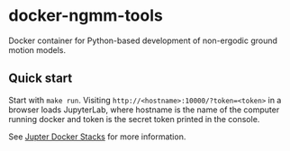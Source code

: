 # docker-ngmm-tools

Docker container for Python-based development of non-ergodic ground motion models.

## Quick start

Start with `make run`. Visiting `http://<hostname>:10000/?token=<token>` in a
browser loads JupyterLab, where hostname is the name of the computer running
docker and token is the secret token printed in the console.

See [Jupter Docker Stacks](https://github.com/jupyter/docker-stacks) for more information.
